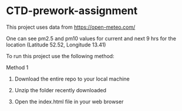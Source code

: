 # CTD-prework-assignment

This project uses data from https://open-meteo.com/

One can see pm2.5 and pm10 values for current and next 9 hrs for the location (Latitude 52.52, Longitude 13.41)

To run this project use the following method:

Method 1
1) Download the entire repo to your local machine

2) Unzip the folder recently downloaded

3) Open the index.html file in your web browser
